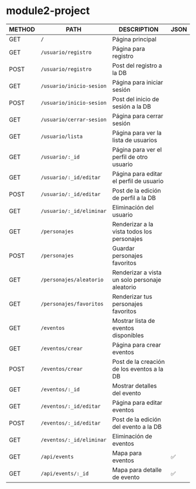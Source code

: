 # module2-project

| METHOD | PATH                     | DESCRIPTION                                    | JSON |
|--------|--------------------------|------------------------------------------------|------|
| GET    |`/`                       | Página principal                               |      | -
| GET    |`/usuario/registro`       | Página para registro                           |      | -
| POST   |`/usuario/registro`       | Post del registro a la DB                      |      | -
| GET    |`/usuario/inicio-sesion`  | Página para iniciar sesión                     |      | -
| POST   |`/usuario/inicio-sesion`  | Post del inicio de sesión a la DB              |      | -
| GET    |`/usuario/cerrar-sesion`  | Página para cerrar sesión                      |      | -
| GET    |`/usuario/lista`          | Página para ver la lista de usuarios           |      | -
| GET    |`/usuario/:_id`           | Página para ver el perfil de otro usuario      |      | -
| GET    |`/usuario/:_id/editar`    | Página para editar el perfil de usuario        |      | -
| POST   |`/usuario/:_id/editar`    | Post de la edición de perfil a la DB           |      | -
| GET    |`/usuario/:_id/eliminar`  | Eliminación del usuario                        |      | -
| GET    |`/personajes`             | Renderizar a la vista todos los personajes     |      |
| POST   |`/personajes`             | Guardar personajes favoritos                   |      |
| GET    |`/personajes/aleatorio`   | Renderizar a vista un solo personaje aleatorio |      |
| GET    |`/personajes/favoritos`   | Renderizar tus personajes favoritos            |      |
| GET    |`/eventos`                | Mostrar lista de eventos disponibles           |      |
| GET    |`/eventos/crear`          | Página para crear eventos                      |      |
| POST   |`/eventos/crear`          | Post de la creación de los eventos a la DB     |      |
| GET    |`/eventos/:_id`           | Mostrar detalles del evento                    |      |
| GET    |`/eventos/:_id/editar`    | Página para editar eventos                     |      |
| POST   |`/eventos/:_id/editar`    | Post de la edición del evento a la DB          |      |
| GET    |`/eventos/:_id/eliminar`  | Eliminación de eventos                         |      |
| GET    |`/api/events`             | Mapa para eventos                              |   ✅  |
| GET    |`/api/events/:_id`        | Mapa para detalle de evento                    |   ✅  |
